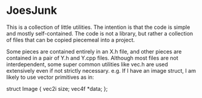 # JoesJunk

This is a collection of little utilities. The intention is that the code is simple and mostly self-contained. The code is not a library, but rather a collection of files that can be copied piecemeal into a project.

Some pieces are contained entirely in an X.h file, and other pieces are contained in a pair of Y.h and Y.cpp files. Although most files are not interdependent, some super common utilities like vec.h are used extensively even if not strictly necessary. e.g. If I have an image struct, I am likely to use vector primitives as in:

struct Image
{
	vec2i size;
	vec4f *data;
};
